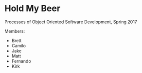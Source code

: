 # Hold My Beer

Processes of Object Oriented Software Development, Spring 2017

Members:
* Brett
* Camilo
* Jake
* Matt
* Fernando
* Kirk
